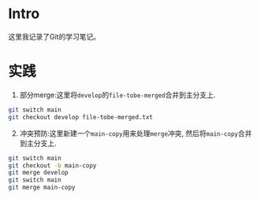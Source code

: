 # Intro 

这里我记录了Git的学习笔记。

# 实践

1. 部分merge:这里将`develop`的`file-tobe-merged`合并到主分支上.

```bash
git switch main
git checkout develop file-tobe-merged.txt
```

2. 冲突预防:这里新建一个`main-copy`用来处理`merge`冲突,
然后将`main-copy`合并到主分支上.

```bash
git switch main
git checkout -b main-copy
git merge develop
git switch main
git merge main-copy
```


